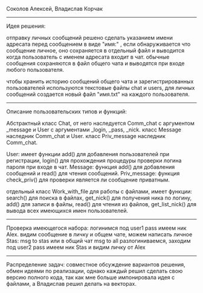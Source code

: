 Соколов Алексей, Владислав Корчак 
********************************************
Идея решения:

отправку личных сообщений решено сделать указанием имени адресата перед сообщением в виде "имя:" , если 
обнаруживается что сообщение личное, оно сохраняется в отдельный файл и выводится когда пользователь
 с именем адресата входит в чат. обычные сообщения сохраняются в файл общего чата и выводятся при входе 
 любого пользователя.

чтобы хранить историю сообщений общего чата и зарегистрированных пользователей используются текстовые файлы chat и users, 
для личных сообщений создается новый файл "имя.txt" на каждого пользователя.

********************************************
Описание пользовательских типов и функций:

Абстрактный класс Chat, от него наследуется Comm_chat  с аргументом _message и User с аргументами _login, _pass, _nick.
класс Message наследник Comm_chat и User.
класс Priv_message наследник Comm_chat.

User: имеет функции add() для добавления пользователей при регистрации, login() для прохождения процедуры проверки логина пароля при входе в чат.
Message: функция add() для добавления сообщений и read() для чтения сообщений.
Priv_message: функция check_priv() для проверки является ли сообщение приватным.

отдельный класс Work_with_file для работы с файлами, имеет функции: search() для поиска в файлах,
get_nick() для получения ника по логину, add() для записи в файлы, read() для чтения из файлов, 
get_list_nick() для вывода всех имеющихся имен пользователей. 

***********************************************
Проверка имеющегося набора:
логинимся под user1 pass имеем ник Alex.  видим сообщение в личку и общем чате, можем написать личное Stas: msg to stas
или в общий чат msg to all
разлогиниваемся, заходим под user2 pass имеем ник Stas и видим личку от Alex

***********************************************
Распределение задач:
совместное обсуждение вариантов решения, обмен идеями по реализации, однако каждый решил сделать свою версию полного кода,
так как мне больше импонировала идея с файлами, а Владислав решил делать на векторах.
